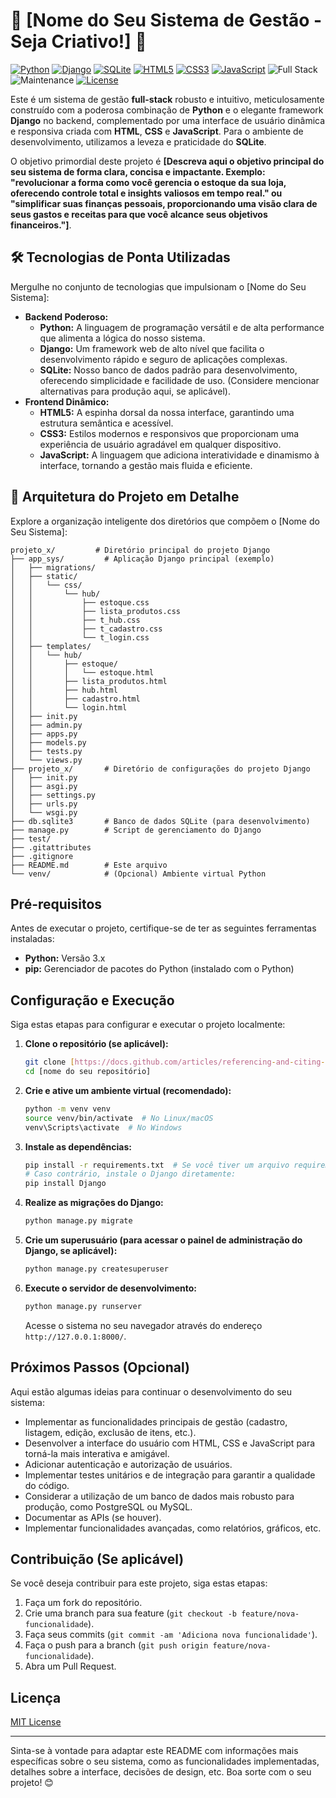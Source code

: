 # 🚀 [Nome do Seu Sistema de Gestão - Seja Criativo!] 🚀

[![Python](https://img.shields.io/badge/Python-3.x-blue.svg?style=flat-square)](https://www.python.org/)
[![Django](https://img.shields.io/badge/Django-%23092E20.svg?style=flat-square&logo=django&logoColor=white)](https://www.djangoproject.com/)
[![SQLite](https://img.shields.io/badge/SQLite-07405E.svg?style=flat-square&logo=sqlite&logoColor=white)](https://www.sqlite.org/index.html)
[![HTML5](https://img.shields.io/badge/HTML5-%23E34F26.svg?style=flat-square&logo=html5&logoColor=white)](https://developer.mozilla.org/pt-BR/docs/Web/HTML)
[![CSS3](https://img.shields.io/badge/CSS3-%231572B6.svg?style=flat-square&logo=css3&logoColor=white)](https://developer.mozilla.org/pt-BR/docs/Web/CSS)
[![JavaScript](https://img.shields.io/badge/JavaScript-%23F7DF1E.svg?style=flat-square&logo=javascript&logoColor=black)](https://developer.mozilla.org/pt-BR/docs/Web/JavaScript)
![Full Stack](https://img.shields.io/badge/Full%20Stack-Developed-brightgreen?style=flat-square)
![Maintenance](https://img.shields.io/badge/Maintained-Yes-green?style=flat-square)
[![License](https://img.shields.io/badge/License-MIT-yellow.svg?style=flat-square)](./LICENSE)

Este é um sistema de gestão **full-stack** robusto e intuitivo, meticulosamente construído com a poderosa combinação de **Python** e o elegante framework **Django** no backend, complementado por uma interface de usuário dinâmica e responsiva criada com **HTML**, **CSS** e **JavaScript**. Para o ambiente de desenvolvimento, utilizamos a leveza e praticidade do **SQLite**.

O objetivo primordial deste projeto é **[Descreva aqui o objetivo principal do seu sistema de forma clara, concisa e impactante. Exemplo: "revolucionar a forma como você gerencia o estoque da sua loja, oferecendo controle total e insights valiosos em tempo real." ou "simplificar suas finanças pessoais, proporcionando uma visão clara de seus gastos e receitas para que você alcance seus objetivos financeiros."]**.

## 🛠️ Tecnologias de Ponta Utilizadas

Mergulhe no conjunto de tecnologias que impulsionam o [Nome do Seu Sistema]:

* **Backend Poderoso:**
    * **Python:** A linguagem de programação versátil e de alta performance que alimenta a lógica do nosso sistema.
    * **Django:** Um framework web de alto nível que facilita o desenvolvimento rápido e seguro de aplicações complexas.
    * **SQLite:** Nosso banco de dados padrão para desenvolvimento, oferecendo simplicidade e facilidade de uso. (Considere mencionar alternativas para produção aqui, se aplicável).
* **Frontend Dinâmico:**
    * **HTML5:** A espinha dorsal da nossa interface, garantindo uma estrutura semântica e acessível.
    * **CSS3:** Estilos modernos e responsivos que proporcionam uma experiência de usuário agradável em qualquer dispositivo.
    * **JavaScript:** A linguagem que adiciona interatividade e dinamismo à interface, tornando a gestão mais fluida e eficiente.

## 📂 Arquitetura do Projeto em Detalhe

Explore a organização inteligente dos diretórios que compõem o [Nome do Seu Sistema]:
```
projeto_x/         # Diretório principal do projeto Django
├── app_sys/         # Aplicação Django principal (exemplo)
│   ├── migrations/
│   ├── static/
│   │   └── css/
│   │       └── hub/
│   │           ├── estoque.css
│   │           ├── lista_produtos.css
│   │           ├── t_hub.css
│   │           ├── t_cadastro.css
│   │           └── t_login.css
│   ├── templates/
│   │   └── hub/
│   │       ├── estoque/
│   │       │   └── estoque.html
│   │       ├── lista_produtos.html
│   │       ├── hub.html
│   │       ├── cadastro.html
│   │       └── login.html
│   ├── init.py
│   ├── admin.py
│   ├── apps.py
│   ├── models.py
│   ├── tests.py
│   └── views.py
├── projeto_x/       # Diretório de configurações do projeto Django
│   ├── init.py
│   ├── asgi.py
│   ├── settings.py
│   ├── urls.py
│   └── wsgi.py
├── db.sqlite3       # Banco de dados SQLite (para desenvolvimento)
├── manage.py        # Script de gerenciamento do Django
├── test/
├── .gitattributes
├── .gitignore
├── README.md        # Este arquivo
└── venv/            # (Opcional) Ambiente virtual Python
```

## Pré-requisitos

Antes de executar o projeto, certifique-se de ter as seguintes ferramentas instaladas:

* **Python:** Versão 3.x
* **pip:** Gerenciador de pacotes do Python (instalado com o Python)

## Configuração e Execução

Siga estas etapas para configurar e executar o projeto localmente:

1.  **Clone o repositório (se aplicável):**
    ```bash
    git clone [https://docs.github.com/articles/referencing-and-citing-content](https://docs.github.com/articles/referencing-and-citing-content)
    cd [nome do seu repositório]
    ```

2.  **Crie e ative um ambiente virtual (recomendado):**
    ```bash
    python -m venv venv
    source venv/bin/activate  # No Linux/macOS
    venv\Scripts\activate  # No Windows
    ```

3.  **Instale as dependências:**
    ```bash
    pip install -r requirements.txt  # Se você tiver um arquivo requirements.txt
    # Caso contrário, instale o Django diretamente:
    pip install Django
    ```

4.  **Realize as migrações do Django:**
    ```bash
    python manage.py migrate
    ```

5.  **Crie um superusuário (para acessar o painel de administração do Django, se aplicável):**
    ```bash
    python manage.py createsuperuser
    ```

6.  **Execute o servidor de desenvolvimento:**
    ```bash
    python manage.py runserver
    ```

    Acesse o sistema no seu navegador através do endereço `http://127.0.0.1:8000/`.

## Próximos Passos (Opcional)

Aqui estão algumas ideias para continuar o desenvolvimento do seu sistema:

* Implementar as funcionalidades principais de gestão (cadastro, listagem, edição, exclusão de itens, etc.).
* Desenvolver a interface do usuário com HTML, CSS e JavaScript para torná-la mais interativa e amigável.
* Adicionar autenticação e autorização de usuários.
* Implementar testes unitários e de integração para garantir a qualidade do código.
* Considerar a utilização de um banco de dados mais robusto para produção, como PostgreSQL ou MySQL.
* Documentar as APIs (se houver).
* Implementar funcionalidades avançadas, como relatórios, gráficos, etc.

## Contribuição (Se aplicável)

Se você deseja contribuir para este projeto, siga estas etapas:

1.  Faça um fork do repositório.
2.  Crie uma branch para sua feature (`git checkout -b feature/nova-funcionalidade`).
3.  Faça seus commits (`git commit -am 'Adiciona nova funcionalidade'`).
4.  Faça o push para a branch (`git push origin feature/nova-funcionalidade`).
5.  Abra um Pull Request.

## Licença
[MIT License](https://opensource.org/licenses/MIT)


---

Sinta-se à vontade para adaptar este README com informações mais específicas sobre o seu sistema, como as funcionalidades implementadas, detalhes sobre a interface, decisões de design, etc. Boa sorte com o seu projeto! 😊
